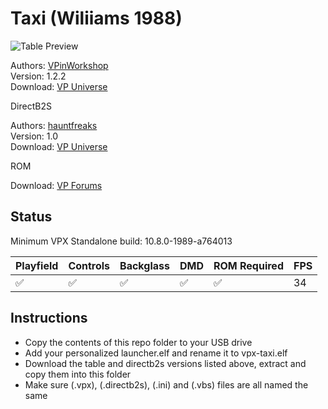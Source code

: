 # Taxi (Wiliiams 1988)

![Table Preview](https://vpuniverse.com/screenshots/monthly_2021_07/taxi1.0.jpg.c01019100778d9bd756b5e1e29c8ff98.jpg)

Authors: [VPinWorkshop](https://vpuniverse.com/profile/40692-vpinworkshop/)  
Version: 1.2.2  
Download: [VP Universe](https://vpuniverse.com/files/file/7074-taxi-williams-1988-vpw-mod/)

DirectB2S

Authors: [hauntfreaks](https://vpuniverse.com/profile/5216-hauntfreaks/)  
Version: 1.0  
Download: [VP Universe](https://vpuniverse.com/files/file/14115-taxi-williams-1988-b2s-with-full-dmd/)

ROM

Download: [VP Forums](https://www.vpforums.org/index.php?app=downloads&showfile=914)

## Status 

Minimum VPX Standalone build: 10.8.0-1989-a764013

| Playfield | Controls | Backglass | DMD | ROM Required | FPS | 
|-----------|----------|-----------|-----|--------------|-----|
| :white_check_mark: | :white_check_mark: | :white_check_mark: | :white_check_mark: | :white_check_mark: | 34 |

## Instructions

- Copy the contents of this repo folder to your USB drive
- Add your personalized launcher.elf and rename it to vpx-taxi.elf
- Download the table and directb2s versions listed above, extract and copy them into this folder
- Make sure (.vpx), (.directb2s), (.ini) and (.vbs) files are all named the same
